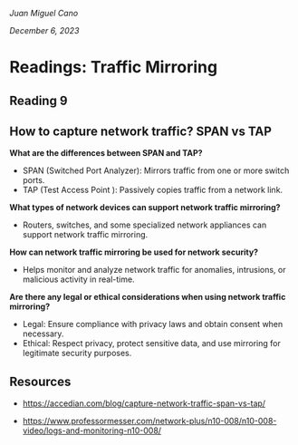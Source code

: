 *Juan Miguel Cano*

*December 6, 2023*

# Readings: Traffic Mirroring

## Reading 9

## How to capture network traffic? SPAN vs TAP



**What are the differences between SPAN and TAP?**

- SPAN (Switched Port Analyzer): Mirrors traffic from one or more switch ports.
- TAP (Test Access Point ): Passively copies traffic from a network link.

**What types of network devices can support network traffic mirroring?**

- Routers, switches, and some specialized network appliances can support network traffic mirroring.

**How can network traffic mirroring be used for network security?**

- Helps monitor and analyze network traffic for anomalies, intrusions, or malicious activity in real-time.

**Are there any legal or ethical considerations when using network traffic mirroring?**

- Legal: Ensure compliance with privacy laws and obtain consent when necessary.
- Ethical: Respect privacy, protect sensitive data, and use mirroring for legitimate security purposes.

## Resources

- https://accedian.com/blog/capture-network-traffic-span-vs-tap/

- https://www.professormesser.com/network-plus/n10-008/n10-008-video/logs-and-monitoring-n10-008/


